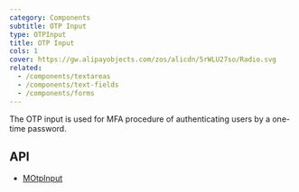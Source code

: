 ```yaml
---
category: Components
subtitle: OTP Input
type: OTPInput
title: OTP Input
cols: 1
cover: https://gw.alipayobjects.com/zos/alicdn/5rWLU27so/Radio.svg
related:
  - /components/textareas
  - /components/text-fields
  - /components/forms
---
```


The OTP input is used for MFA procedure of authenticating users by a one-time password.

## API

- [MOtpInput](/api/MOtpInput)